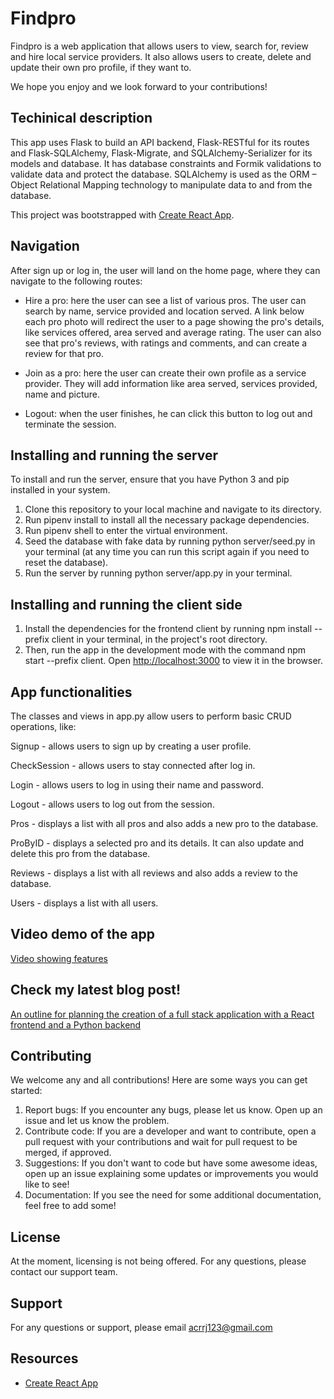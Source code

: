 # Findpro
Findpro is a web application that allows users to view, search for, review and hire local service providers. It also allows users to create, delete and update their own pro profile, if they want to.

We hope you enjoy and we look forward to your contributions!

## Techinical description

This app uses Flask to build an API backend, Flask-RESTful for its routes and Flask-SQLAlchemy, Flask-Migrate, and SQLAlchemy-Serializer for its models and database. It has database constraints and Formik validations to validate data and protect the database. SQLAlchemy is used as the ORM – Object Relational Mapping technology to manipulate data to and from the database. 

This project was bootstrapped with [Create React App](https://github.com/facebook/create-react-app).

## Navigation

After sign up or log in, the user will land on the home page, where they can navigate to the following routes:

- Hire a pro: here the user can see a list of various pros. The user can search by name, service provided and location served. A link below each pro photo will redirect the user to a page showing the pro's details, like services offered, area served and average rating. The user can also see that pro's reviews, with ratings and comments, and can create a review for that pro.

- Join as a pro: here the user can create their own profile as a service provider. They will add information like area served, services provided, name and picture.

- Logout: when the user finishes, he can click this button to log out and terminate the session.

## Installing and running the server

To install and run the server, ensure that you have Python 3 and pip installed in your system.

1. Clone this repository to your local machine and navigate to its directory.
2. Run pipenv install to install all the necessary package dependencies.
3. Run pipenv shell to enter the virtual environment.
4. Seed the database with fake data by running python server/seed.py in your terminal (at any time you can run this script again if you need to reset the database).
5. Run the server by running python server/app.py in your terminal.

## Installing and running the client side

1. Install the dependencies for the frontend client by running npm install --prefix client in your terminal, in the project's root directory.
2. Then, run the app in the development mode with the command npm start --prefix client. Open [http://localhost:3000](http://localhost:3000) to view it in the browser.

## App functionalities

The classes and views in app.py allow users to perform basic CRUD operations, like: 

Signup - allows users to sign up by creating a user profile.

CheckSession - allows users to stay connected after log in. 

Login - allows users to log in using their name and password.

Logout - allows users to log out from the session.

Pros - displays a list with all pros and also adds a new pro to the database.

ProByID - displays a selected pro and its details. It can also update and delete this pro from the database.

Reviews - displays a list with all reviews and also adds a review to the database.

Users - displays a list with all users.

 ## Video demo of the app

[Video showing features](https://www.youtube.com/watch?v=eIfposqKA_s)

## Check my latest blog post! 

[An outline for planning the creation of a full stack application with a React frontend and a Python backend](https://medium.com/@anna-cole/an-outline-for-planning-the-creation-of-a-full-stack-application-with-a-react-frontend-and-a-python-57b47d46165a)

## Contributing
We welcome any and all contributions! Here are some ways you can get started:
1. Report bugs: If you encounter any bugs, please let us know. Open up an issue and let us know the problem.
2. Contribute code: If you are a developer and want to contribute, open a pull request with your contributions and wait for pull request to be merged, if approved. 
3. Suggestions: If you don't want to code but have some awesome ideas, open up an issue explaining some updates or improvements you would like to see!
4. Documentation: If you see the need for some additional documentation, feel free to add some!

## License

At the moment, licensing is not being offered. For any questions, please contact our support team.

## Support

For any questions or support, please email acrrj123@gmail.com

## Resources

- [Create React App](https://github.com/facebook/create-react-app)



